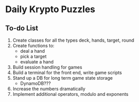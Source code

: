 # Daily Krypto Puzzles

## To-do List

1. Create classes for all the types deck, hands, target, round
1. Create functions to:
   - deal a hand
   - pick a target
   - evaluate a hand
1. Build session handling for games
1. Build a terminal for the front end, write game scripts
1. Stand up a DB for long term game state storage
   - DynamoDB???
1. Increase the numbers dramatically
1. Implement additional operators, modulo and exponents
